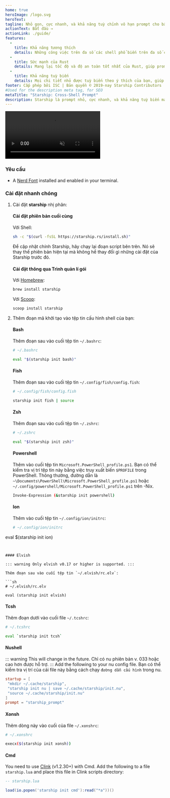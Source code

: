 ```yaml
---
home: true
heroImage: /logo.svg
heroText:
tagline: Nhỏ gọn, cực nhanh, và khả năng tuỳ chỉnh vô hạn prompt cho bất kì shell nào!
actionText: Bắt đầu →
actionLink: ./guide/
features:
  - 
    title: Khả năng tương thích
    details: Những công việc trên đa số các shell phổ biến trên đa số các hệ điều hành phổ biến. Sử dụng nó ở mọi nơi!
  - 
    title: Sức mạnh của Rust
    details: Mang lại tốc độ và độ an toàn tốt nhất của Rust, giúp prompt của bạn thực thi nhanh chóng và đáng tin cậy nhất có thể.
  - 
    title: Khả năng tuỳ biến
    details: Mọi chi tiết nhỏ được tuỳ biến theo ý thích của bạn, giúp prompt này nhỏ nhất có thể hoặc phong phú về tính năng như bạn muốn.
footer: Cấp phép bởi ISC | Bản quyền © 2019-nay Starship Contributors
#Used for the description meta tag, for SEO
metaTitle: "Starship: Cross-Shell Prompt"
description: Starship là prompt nhỏ, cực nhanh, và khả năng tuỳ biến mạnh mẽ cho bất kì shell nào! Hiển thị thông tin bạn cần, trong khi vẫn giữ cho đẹp và nhỏ gọn. Quick installation available for Bash, Fish, ZSH, Ion, Tcsh, Elvish, Nu, Xonsh, Cmd, and PowerShell.
---
```


<div class="center">
  <video class="demo-video" muted autoplay loop playsinline>
    <source src="/demo.webm" type="video/webm">
    <source src="/demo.mp4" type="video/mp4">
  </video>
</div>

### Yêu cầu

- A [Nerd Font](https://www.nerdfonts.com/) installed and enabled in your terminal.

### Cài đặt nhanh chóng

1. Cài đặt **starship** nhị phân:


   #### Cài đặt phiên bản cuối cùng

   Với Shell:

   ```sh
   sh -c "$(curl -fsSL https://starship.rs/install.sh)"
   ```
   Để cập nhật chính Starship, hãy chạy lại đoạn script bên trên. Nó sẽ thay thế phiên bản hiện tại mà không hề thay đổi gì những cài đặt của Starship trước đó.


   #### Cài đặt thông qua Trình quản lí gói

   Với [Homebrew](https://brew.sh/):

   ```sh
   brew install starship
   ```

   Với [Scoop](https://scoop.sh):

   ```powershell
   scoop install starship
   ```

1. Thêm đoạn mã khởi tạo vào tệp tin cấu hình shell của bạn:


   #### Bash

   Thêm đoạn sau vào cuối tệp tin `~/.bashrc`:

   ```sh
   # ~/.bashrc

   eval "$(starship init bash)"
   ```


   #### Fish

   Thêm đoạn sau vào cuối tệp tin `~/.config/fish/config.fish`:

   ```sh
   # ~/.config/fish/config.fish

   starship init fish | source
   ```


   #### Zsh

   Thêm đoạn sau vào cuối tệp tin `~/.zshrc`:

   ```sh
   # ~/.zshrc

   eval "$(starship init zsh)"
   ```


   #### Powershell

   Thêm vào cuối tệp tin `Microsoft.PowerShell_profile.ps1`. Bạn có thể kiểm tra vị trí tệp tin này bằng việc truy xuất biến `$PROFILE` trong PowerShell. Thông thường, đường dẫn là `~\Documents\PowerShell\Microsoft.PowerShell_profile.ps1` hoặc `~/.config/powershell/Microsoft.PowerShell_profile.ps1` trên -Nix.

   ```sh
   Invoke-Expression (&starship init powershell)
   ```


   #### Ion

   Thêm vào cuối tệp tin `~/.config/ion/initrc`:

   ```sh
   # ~/.config/ion/initrc

eval $(starship init ion)   
   ```


   #### Elvish

   ::: warning Only elvish v0.17 or higher is supported. :::

   Thêm đoạn sau vào cuối tệp tin `~/.elvish/rc.elv`:

   ```sh
   # ~/.elvish/rc.elv

   eval (starship init elvish)
   ```


   #### Tcsh

   Thêm đoạn dưới vào cuối file `~/.tcshrc`:

   ```sh
   # ~/.tcshrc

   eval `starship init tcsh`
   ```


   #### Nushell

   ::: warning This will change in the future. Chỉ có nu phiên bản v. 033 hoặc cao hơn được hỗ trợ. ::: Add the following to your nu config file. Bạn có thể kiểm tra vị trí của cái file này bằng cách chạy `đường dẫn cấu hình` trong nu.

   ```toml
   startup = [
    "mkdir ~/.cache/starship",
    "starship init nu | save ~/.cache/starship/init.nu",
    "source ~/.cache/starship/init.nu"
   ]
   prompt = "starship_prompt"
   ```


   #### Xonsh

   Thêm dòng này vào cuối của file `~/.xonshrc`:

   ```sh
   # ~/.xonshrc

   execx($(starship init xonsh))
   ```


   #### Cmd

   You need to use [Clink](https://chrisant996.github.io/clink/clink.html) (v1.2.30+) with Cmd. Add the following to a file `starship.lua` and place this file in Clink scripts directory:

   ```lua
   -- starship.lua

   load(io.popen('starship init cmd'):read("*a"))()
   ```
